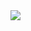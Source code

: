 <img src="https://img.freepik.com/premium-vector/online-food-order_18591-36394.jpg?w=996" width="auto">
